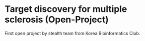 # Target discovery for multiple sclerosis (Open-Project)

First open project by stealth team from Korea Bioinformatics Club.
